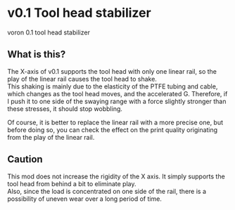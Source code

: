 # v0.1 Tool head stabilizer
voron 0.1 tool head stabilizer

## What is this?
The X-axis of v0.1 supports the tool head with only one linear rail, so the play of the linear rail causes the tool head to shake.  
This shaking is mainly due to the elasticity of the PTFE tubing and cable, which changes as the tool head moves, and the accelerated G.
Therefore, if I push it to one side of the swaying range with a force slightly stronger than these stresses, it should stop wobbling.  

Of course, it is better to replace the linear rail with a more precise one, but before doing so, you can check the effect on the print quality originating from the play of the linear rail.  

## Caution
This mod does not increase the rigidity of the X axis. It simply supports the tool head from behind a bit to eliminate play.  
Also, since the load is concentrated on one side of the rail, there is a possibility of uneven wear over a long period of time.  
